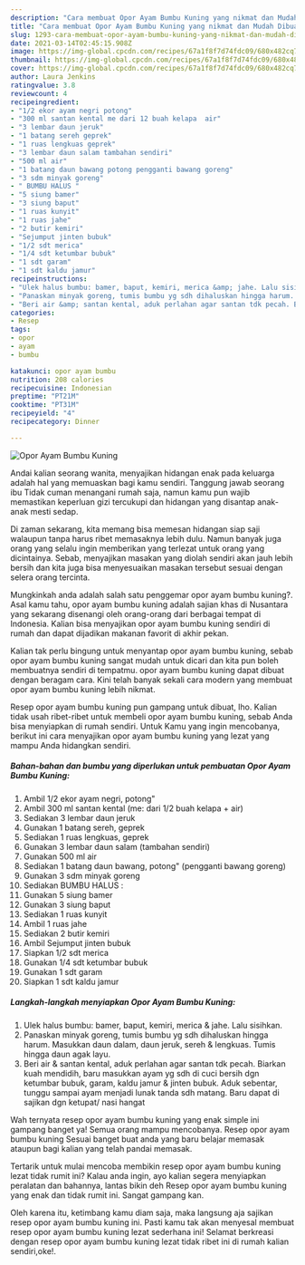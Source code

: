 ```yaml
---
description: "Cara membuat Opor Ayam Bumbu Kuning yang nikmat dan Mudah Dibuat"
title: "Cara membuat Opor Ayam Bumbu Kuning yang nikmat dan Mudah Dibuat"
slug: 1293-cara-membuat-opor-ayam-bumbu-kuning-yang-nikmat-dan-mudah-dibuat
date: 2021-03-14T02:45:15.908Z
image: https://img-global.cpcdn.com/recipes/67a1f8f7d74fdc09/680x482cq70/opor-ayam-bumbu-kuning-foto-resep-utama.jpg
thumbnail: https://img-global.cpcdn.com/recipes/67a1f8f7d74fdc09/680x482cq70/opor-ayam-bumbu-kuning-foto-resep-utama.jpg
cover: https://img-global.cpcdn.com/recipes/67a1f8f7d74fdc09/680x482cq70/opor-ayam-bumbu-kuning-foto-resep-utama.jpg
author: Laura Jenkins
ratingvalue: 3.8
reviewcount: 4
recipeingredient:
- "1/2 ekor ayam negri potong"
- "300 ml santan kental me dari 12 buah kelapa  air"
- "3 lembar daun jeruk"
- "1 batang sereh geprek"
- "1 ruas lengkuas geprek"
- "3 lembar daun salam tambahan sendiri"
- "500 ml air"
- "1 batang daun bawang potong pengganti bawang goreng"
- "3 sdm minyak goreng"
- " BUMBU HALUS "
- "5 siung bamer"
- "3 siung baput"
- "1 ruas kunyit"
- "1 ruas jahe"
- "2 butir kemiri"
- "Sejumput jinten bubuk"
- "1/2 sdt merica"
- "1/4 sdt ketumbar bubuk"
- "1 sdt garam"
- "1 sdt kaldu jamur"
recipeinstructions:
- "Ulek halus bumbu: bamer, baput, kemiri, merica &amp; jahe. Lalu sisihkan."
- "Panaskan minyak goreng, tumis bumbu yg sdh dihaluskan hingga harum. Masukkan daun dalam, daun jeruk, sereh &amp; lengkuas. Tumis hingga daun agak layu."
- "Beri air &amp; santan kental, aduk perlahan agar santan tdk pecah. Biarkan kuah mendidih, baru masukkan ayam yg sdh di cuci bersih dgn ketumbar bubuk, garam, kaldu jamur &amp; jinten bubuk. Aduk sebentar, tunggu sampai ayam menjadi lunak tanda sdh matang. Baru dapat di sajikan dgn ketupat/ nasi hangat"
categories:
- Resep
tags:
- opor
- ayam
- bumbu

katakunci: opor ayam bumbu 
nutrition: 208 calories
recipecuisine: Indonesian
preptime: "PT21M"
cooktime: "PT31M"
recipeyield: "4"
recipecategory: Dinner

---
```



![Opor Ayam Bumbu Kuning](https://img-global.cpcdn.com/recipes/67a1f8f7d74fdc09/680x482cq70/opor-ayam-bumbu-kuning-foto-resep-utama.jpg)

Andai kalian seorang wanita, menyajikan hidangan enak pada keluarga adalah hal yang memuaskan bagi kamu sendiri. Tanggung jawab seorang ibu Tidak cuman menangani rumah saja, namun kamu pun wajib memastikan keperluan gizi tercukupi dan hidangan yang disantap anak-anak mesti sedap.

Di zaman  sekarang, kita memang bisa memesan hidangan siap saji walaupun tanpa harus ribet memasaknya lebih dulu. Namun banyak juga orang yang selalu ingin memberikan yang terlezat untuk orang yang dicintainya. Sebab, menyajikan masakan yang diolah sendiri akan jauh lebih bersih dan kita juga bisa menyesuaikan masakan tersebut sesuai dengan selera orang tercinta. 



Mungkinkah anda adalah salah satu penggemar opor ayam bumbu kuning?. Asal kamu tahu, opor ayam bumbu kuning adalah sajian khas di Nusantara yang sekarang disenangi oleh orang-orang dari berbagai tempat di Indonesia. Kalian bisa menyajikan opor ayam bumbu kuning sendiri di rumah dan dapat dijadikan makanan favorit di akhir pekan.

Kalian tak perlu bingung untuk menyantap opor ayam bumbu kuning, sebab opor ayam bumbu kuning sangat mudah untuk dicari dan kita pun boleh membuatnya sendiri di tempatmu. opor ayam bumbu kuning dapat dibuat dengan beragam cara. Kini telah banyak sekali cara modern yang membuat opor ayam bumbu kuning lebih nikmat.

Resep opor ayam bumbu kuning pun gampang untuk dibuat, lho. Kalian tidak usah ribet-ribet untuk membeli opor ayam bumbu kuning, sebab Anda bisa menyiapkan di rumah sendiri. Untuk Kamu yang ingin mencobanya, berikut ini cara menyajikan opor ayam bumbu kuning yang lezat yang mampu Anda hidangkan sendiri.

<!--inarticleads1-->

##### Bahan-bahan dan bumbu yang diperlukan untuk pembuatan Opor Ayam Bumbu Kuning:

1. Ambil 1/2 ekor ayam negri, potong&#34;
1. Ambil 300 ml santan kental (me: dari 1/2 buah kelapa + air)
1. Sediakan 3 lembar daun jeruk
1. Gunakan 1 batang sereh, geprek
1. Sediakan 1 ruas lengkuas, geprek
1. Gunakan 3 lembar daun salam (tambahan sendiri)
1. Gunakan 500 ml air
1. Sediakan 1 batang daun bawang, potong&#34; (pengganti bawang goreng)
1. Gunakan 3 sdm minyak goreng
1. Sediakan  BUMBU HALUS :
1. Gunakan 5 siung bamer
1. Gunakan 3 siung baput
1. Sediakan 1 ruas kunyit
1. Ambil 1 ruas jahe
1. Sediakan 2 butir kemiri
1. Ambil Sejumput jinten bubuk
1. Siapkan 1/2 sdt merica
1. Gunakan 1/4 sdt ketumbar bubuk
1. Gunakan 1 sdt garam
1. Siapkan 1 sdt kaldu jamur




<!--inarticleads2-->

##### Langkah-langkah menyiapkan Opor Ayam Bumbu Kuning:

1. Ulek halus bumbu: bamer, baput, kemiri, merica &amp; jahe. Lalu sisihkan.
1. Panaskan minyak goreng, tumis bumbu yg sdh dihaluskan hingga harum. Masukkan daun dalam, daun jeruk, sereh &amp; lengkuas. Tumis hingga daun agak layu.
1. Beri air &amp; santan kental, aduk perlahan agar santan tdk pecah. Biarkan kuah mendidih, baru masukkan ayam yg sdh di cuci bersih dgn ketumbar bubuk, garam, kaldu jamur &amp; jinten bubuk. Aduk sebentar, tunggu sampai ayam menjadi lunak tanda sdh matang. Baru dapat di sajikan dgn ketupat/ nasi hangat




Wah ternyata resep opor ayam bumbu kuning yang enak simple ini gampang banget ya! Semua orang mampu mencobanya. Resep opor ayam bumbu kuning Sesuai banget buat anda yang baru belajar memasak ataupun bagi kalian yang telah pandai memasak.

Tertarik untuk mulai mencoba membikin resep opor ayam bumbu kuning lezat tidak rumit ini? Kalau anda ingin, ayo kalian segera menyiapkan peralatan dan bahannya, lantas bikin deh Resep opor ayam bumbu kuning yang enak dan tidak rumit ini. Sangat gampang kan. 

Oleh karena itu, ketimbang kamu diam saja, maka langsung aja sajikan resep opor ayam bumbu kuning ini. Pasti kamu tak akan menyesal membuat resep opor ayam bumbu kuning lezat sederhana ini! Selamat berkreasi dengan resep opor ayam bumbu kuning lezat tidak ribet ini di rumah kalian sendiri,oke!.

